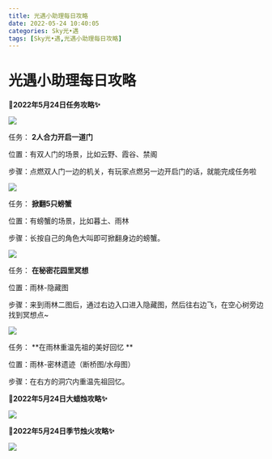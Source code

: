 ```yaml
---
title: 光遇小助理每日攻略
date: 2022-05-24 10:40:05
categories: Sky光•遇
tags: [Sky光•遇,光遇小助理每日攻略]
---
```

# 光遇小助理每日攻略
**🎉2022年5月24日任务攻略✨**

![](https://ok.166.net/reunionpub/ds/kol/20220524/001144-e4c8q0srvg.png)

任务： **2人合力开启一道门**

位置：有双人门的场景，比如云野、霞谷、禁阁

步骤：点燃双人门一边的机关，有玩家点燃另一边开启门的话，就能完成任务啦

![](https://ok.166.net/reunionpub/ds/kol/20220524/001209-8l4pwaky7u.png)

任务： **掀翻5只螃蟹**

位置：有螃蟹的场景，比如暮土、雨林

步骤：长按自己的角色大叫即可掀翻身边的螃蟹。

![](https://ok.166.net/reunionpub/ds/kol/20220524/001118-gzdso4ic8y.png)

任务： **在秘密花园里冥想**

位置：雨林-隐藏图

步骤：来到雨林二图后，通过右边入口进入隐藏图，然后往右边飞，在空心树旁边找到冥想点~

![](https://ok.166.net/reunionpub/ds/kol/20220524/001609-fr3dkyqseu.png)

任务： **在雨林重温先祖的美好回忆  **

位置：雨林-密林遗迹（断桥图/水母图）

步骤：在右方的洞穴内重温先祖回忆。

 **🎉2022年5月24日大蜡烛攻略✨**

![](https://ok.166.net/reunionpub/ds/kol/20220524/000817-s2s8cmjrgu.png)

  

 **🎉2022年5月24日季节烛火攻略✨**

![](https://ok.166.net/reunionpub/ds/kol/20220524/001050-jgme9h3s1w.png)

  

